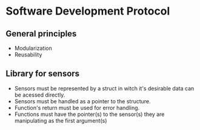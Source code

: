 # Software Development Protocol

## General principles
* Modularization
* Reusability

## Library for sensors
* Sensors must be represented by a struct in witch it's desirable data can be acessed directly.
* Sensors must be handled as a pointer to the structure.
* Function's return must be used for error handling.
* Functions must have the pointer(s) to the sensor(s) they are manipulating as the first argument(s)
